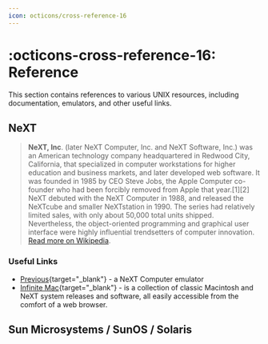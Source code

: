 ```yaml
---
icon: octicons/cross-reference-16
---
```


# :octicons-cross-reference-16: Reference

This section contains references to various UNIX resources, including documentation, emulators, and other useful links.

## NeXT

> **NeXT, Inc**. (later NeXT Computer, Inc. and NeXT Software, Inc.) was an American technology company headquartered in Redwood City, California, that specialized in computer workstations for higher education and business markets, and later developed web software. It was founded in 1985 by CEO Steve Jobs, the Apple Computer co-founder who had been forcibly removed from Apple that year.[1][2] NeXT debuted with the NeXT Computer in 1988, and released the NeXTcube and smaller NeXTstation in 1990. The series had relatively limited sales, with only about 50,000 total units shipped. Nevertheless, the object-oriented programming and graphical user interface were highly influential trendsetters of computer innovation. [Read more on Wikipedia](https://en.wikipedia.org/wiki/NeXT).

### Useful Links

- [Previous](https://previous.unixdude.net){target="_blank"} -  a NeXT Computer emulator
- [Infinite Mac](https://infinitemac.org/next/){target="_blank"} - is a collection of classic Macintosh and NeXT system releases and software, all easily accessible from the comfort of a web browser.

## Sun Microsystems / SunOS / Solaris